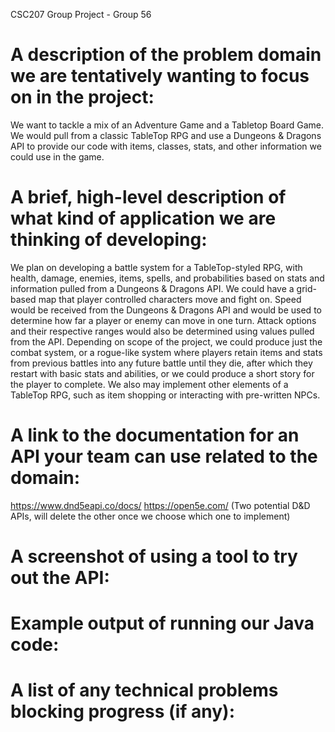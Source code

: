 CSC207 Group Project - Group 56
# A description of the problem domain we are tentatively wanting to focus on in the project:
We want to tackle a mix of an Adventure Game and a Tabletop Board Game. We would pull from a classic TableTop RPG and use a Dungeons & Dragons API to provide our code with items, classes, stats, and other information we could use in the game.

# A brief, high-level description of what kind of application we are thinking of developing:
We plan on developing a battle system for a TableTop-styled RPG, with health, damage, enemies, items, spells, and probabilities based on stats and information pulled from a Dungeons & Dragons API. We could have a grid-based map that player controlled characters move and fight on. Speed would be received from the Dungeons & Dragons API and would be used to determine how far a player or enemy can move in one turn. Attack options and their respective ranges would also be determined using values pulled from the API. Depending on scope of the project, we could produce just the combat system, or a rogue-like system where players retain items and stats from previous battles into any future battle until they die, after which they restart with basic stats and abilities, or we could produce a short story for the player to complete.
We also may implement other elements of a TableTop RPG, such as item shopping or interacting with pre-written NPCs.

# A link to the documentation for an API your team can use related to the domain:
https://www.dnd5eapi.co/docs/
https://open5e.com/
(Two potential D&D APIs, will delete the other once we choose which one to implement)

# A screenshot of using a tool to try out the API:

# Example output of running our Java code:

# A list of any technical problems blocking progress (if any):
